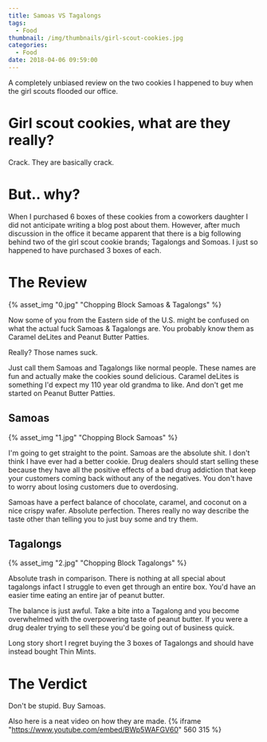 ```yaml
---
title: Samoas VS Tagalongs
tags:
  - Food
thumbnail: /img/thumbnails/girl-scout-cookies.jpg
categories:
  - Food
date: 2018-04-06 09:59:00
---
```



A completely unbiased review on the two cookies I happened to buy when the girl scouts flooded our office.

# Girl scout cookies, what are they really?

Crack. They are basically crack. 

# But.. why?

When I purchased 6 boxes of these cookies from a coworkers daughter I did not anticipate writing a blog post about them. However, after much discussion in the office it became apparent that there is a big following behind two of the girl scout cookie brands; Tagalongs and Somoas. I just so happened to have purchased 3 boxes of each.

# The Review

{% asset_img "0.jpg" "Chopping Block Samoas & Tagalongs" %}

Now some of you from the Eastern side of the U.S. might be confused on what the actual fuck Samoas & Tagalongs are. You probably know them as Caramel deLites and Peanut Butter Patties. 

Really? Those names suck.

Just call them Samoas and Tagalongs like normal people. These names are fun and actually make the cookies sound delicious. Caramel deLites is something I'd expect my 110 year old grandma to like. And don't get me started on Peanut Butter Patties.


## Samoas

{% asset_img "1.jpg" "Chopping Block Samoas" %}

I'm going to get straight to the point. Samoas are the absolute shit. I don't think I have ever had a better cookie. Drug dealers should start selling these because they have all the positive effects of a bad drug addiction that keep your customers coming back without any of the negatives. You don't have to worry about losing customers due to overdosing. 

Samoas have a perfect balance of chocolate, caramel, and coconut on a nice crispy wafer. Absolute perfection. Theres really no way describe the taste other than telling you to just buy some and try them.


## Tagalongs

{% asset_img "2.jpg" "Chopping Block Tagalongs" %}

Absolute trash in comparison. There is nothing at all special about tagalongs infact I struggle to even get through an entire box. You'd have an easier time eating an entire jar of peanut butter. 

The balance is just awful. Take a bite into a Tagalong and you become overwhelmed with the overpowering taste of peanut butter. If you were a drug dealer trying to sell these you'd be going out of business quick. 

Long story short I regret buying the 3 boxes of Tagalongs and should have instead bought Thin Mints.


# The Verdict

Don't be stupid. Buy Samoas.

Also here is a neat video on how they are made.
{% iframe "https://www.youtube.com/embed/BWp5WAFGV60" 560 315 %}
